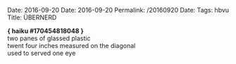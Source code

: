 Date: 2016-09-20
Date: 2016-09-20
Permalink: /20160920
Date: 
Tags: hbvu
Title: ÜBERNERD
  
**{ haiku #170454818048 }**  
two panes of glassed plastic  
twent four inches measured on the diagonal  
used to served one eye  
